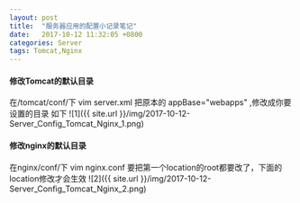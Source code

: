 ```yaml
---
layout: post
title:  "服务器应用的配置小记录笔记"
date:   2017-10-12 11:32:05 +0800
categories: Server
tags: Tomcat,Nginx
---
```


#### 修改Tomcat的默认目录
在/tomcat/conf/下
vim server.xml
把原本的 appBase="webapps" ,修改成你要设置的目录
如下
![1]({{ site.url }}/img/2017-10-12-Server_Config_Tomcat_Nginx_1.png)

#### 修改nginx的默认目录
在nginx/conf/下
vim nginx.conf
要把第一个location的root都要改了，下面的location修改才会生效
![2]({{ site.url }}/img/2017-10-12-Server_Config_Tomcat_Nginx_2.png)